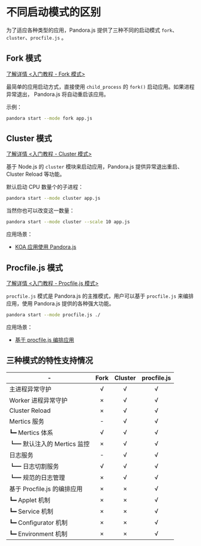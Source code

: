# 不同启动模式的区别

为了适应各种类型的应用，Pandora.js 提供了三种不同的启动模式 `fork`、`cluster`、`procfile.js` 。

## Fork 模式

[了解详情 <入门教程 - Fork 模式> ](fork_mode.md)

最简单的应用启动方式，直接使用 `child_process` 的 `fork()` 启动应用。如果进程异常退出， Pandora.js 将自动重启该应用。

示例：

```bash
pandora start --mode fork app.js
```

<!--
应用场景：

* [Egg.js 应用使用 Pandora.js](egg_use_pandora)
-->

## Cluster 模式

[了解详情 <入门教程 - Cluster 模式> ](cluster_mode.md)

基于 Node.js 的 `cluster` 模块来启动应用，Pandora.js 提供异常退出重启、Cluster Reload 等功能。

默认启动 CPU 数量个的子进程：

```bash
pandora start --mode cluster app.js
```

当然你也可以改变这一数量：

```bash
pandora start --mode cluster --scale 10 app.js
```

应用场景：

* [KOA 应用使用 Pandora.js](koa_use_pandora)

## Procfile.js 模式

[了解详情 <入门教程 - Procfile.js 模式> ](procfile_mode.md)

`procfile.js` 模式是 Pandora.js 的主推模式，用户可以基于 `procfile.js` 来编排应用，使用 Pandora.js 提供的各种强大功能。

```bash
pandora start --mode procfile.js ./
```

应用场景：

* [基于 procfile.js 编排应用](custom_procfile.md)


## 三种模式的特性支持情况

\-|**Fork**|**Cluster**|**procfile.js**
-----|:-----:|:-----:|:-----:
主进程异常守护|√|√|√
Worker 进程异常守护|×|√|√
Cluster Reload |×|√|√
Mertics 服务|-|√|√
┗━ Mertics 体系|√|√|√
┗━ 默认注入的 Mertics 监控|×|√|√
日志服务|-|√|√
┗━ 日志切割服务|√|√|√
┗━ 规范的日志管理|×|√|√
基于 Procfile.js 的编排应用|×|×|√
┗━ Applet 机制|×|×|√
┗━ Service 机制|×|×|√
┗━ Configurator 机制|×|×|√
┗━ Environment 机制|×|×|√
